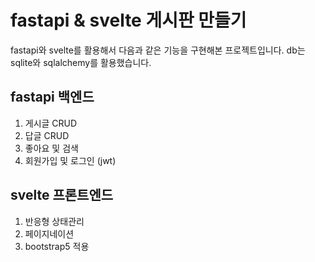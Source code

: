 # fastapi & svelte 게시판 만들기

fastapi와 svelte를 활용해서 다음과 같은 기능을 구현해본 프로젝트입니다.
db는 sqlite와 sqlalchemy를 활용했습니다.

## fastapi 백엔드
1. 게시글 CRUD
2. 답글 CRUD
3. 좋아요 및 검색
4. 회원가입 및 로그인 (jwt)

## svelte 프론트엔드
1. 반응형 상태관리
2. 페이지네이션
3. bootstrap5 적용